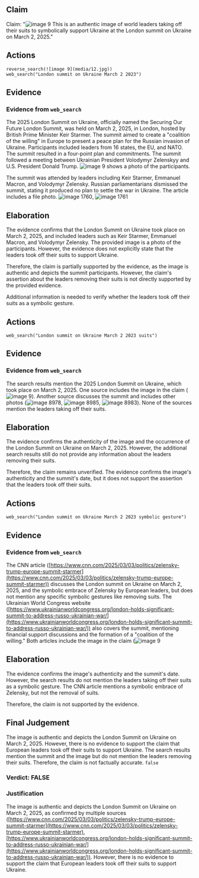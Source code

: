 ## Claim
Claim: "![image 9](media/12.jpg) This is an authentic image of world leaders taking off their suits to symbolically support Ukraine at the London summit on Ukraine on March 2, 2025."

## Actions
```
reverse_search(![image 9](media/12.jpg))
web_search("London summit on Ukraine March 2 2023")
```

## Evidence
### Evidence from `web_search`
The 2025 London Summit on Ukraine, officially named the Securing Our Future London Summit, was held on March 2, 2025, in London, hosted by British Prime Minister Keir Starmer. The summit aimed to create a "coalition of the willing" in Europe to present a peace plan for the Russian invasion of Ukraine. Participants included leaders from 16 states, the EU, and NATO. The summit resulted in a four-point plan and commitments. The summit followed a meeting between Ukrainian President Volodymyr Zelenskyy and U.S. President Donald Trump. ![image 9](media/12.jpg) shows a photo of the participants.

The summit was attended by leaders including Keir Starmer, Emmanuel Macron, and Volodymyr Zelensky. Russian parliamentarians dismissed the summit, stating it produced no plan to settle the war in Ukraine. The article includes a file photo. ![image 1760](media/2025-08-07_19-05-1754593501-202220.jpg), ![image 1761](media/2025-08-07_19-05-1754593510-965201.jpg)


## Elaboration
The evidence confirms that the London Summit on Ukraine took place on March 2, 2025, and included leaders such as Keir Starmer, Emmanuel Macron, and Volodymyr Zelensky. The provided image is a photo of the participants. However, the evidence does not explicitly state that the leaders took off their suits to support Ukraine.

Therefore, the claim is partially supported by the evidence, as the image is authentic and depicts the summit participants. However, the claim's assertion about the leaders removing their suits is not directly supported by the provided evidence.

Additional information is needed to verify whether the leaders took off their suits as a symbolic gesture.


## Actions
```
web_search("London summit on Ukraine March 2 2023 suits")
```

## Evidence
### Evidence from `web_search`
The search results mention the 2025 London Summit on Ukraine, which took place on March 2, 2025. One source includes the image in the claim (![image 9](media/12.jpg)). Another source discusses the summit and includes other photos (![image 8978](media/2025-08-30_21-40-1756590023-697928.jpg), ![image 8985](media/2025-08-30_21-40-1756590028-278204.jpg), ![image 8983](media/2025-08-30_21-40-1756590025-690051.jpg)). None of the sources mention the leaders taking off their suits.


## Elaboration
The evidence confirms the authenticity of the image and the occurrence of the London Summit on Ukraine on March 2, 2025. However, the additional search results still do not provide any information about the leaders removing their suits.

Therefore, the claim remains unverified. The evidence confirms the image's authenticity and the summit's date, but it does not support the assertion that the leaders took off their suits.


## Actions
```
web_search("London summit on Ukraine March 2 2023 symbolic gesture")
```

## Evidence
### Evidence from `web_search`
The CNN article ([https://www.cnn.com/2025/03/03/politics/zelensky-trump-europe-summit-starmer](https://www.cnn.com/2025/03/03/politics/zelensky-trump-europe-summit-starmer)) discusses the London summit on Ukraine on March 2, 2025, and the symbolic embrace of Zelensky by European leaders, but does not mention any specific symbolic gestures like removing suits. The Ukrainian World Congress website ([https://www.ukrainianworldcongress.org/london-holds-significant-summit-to-address-russo-ukrainian-war/](https://www.ukrainianworldcongress.org/london-holds-significant-summit-to-address-russo-ukrainian-war/)) also covers the summit, mentioning financial support discussions and the formation of a "coalition of the willing." Both articles include the image in the claim (![image 9](media/12.jpg)

## Elaboration
The evidence confirms the image's authenticity and the summit's date. However, the search results do not mention the leaders taking off their suits as a symbolic gesture. The CNN article mentions a symbolic embrace of Zelensky, but not the removal of suits.

Therefore, the claim is not supported by the evidence.


## Final Judgement
The image is authentic and depicts the London Summit on Ukraine on March 2, 2025. However, there is no evidence to support the claim that European leaders took off their suits to support Ukraine. The search results mention the summit and the image but do not mention the leaders removing their suits. Therefore, the claim is not factually accurate. `false`

### Verdict: FALSE

### Justification
The image is authentic and depicts the London Summit on Ukraine on March 2, 2025, as confirmed by multiple sources ([https://www.cnn.com/2025/03/03/politics/zelensky-trump-europe-summit-starmer](https://www.cnn.com/2025/03/03/politics/zelensky-trump-europe-summit-starmer), [https://www.ukrainianworldcongress.org/london-holds-significant-summit-to-address-russo-ukrainian-war/](https://www.ukrainianworldcongress.org/london-holds-significant-summit-to-address-russo-ukrainian-war/)). However, there is no evidence to support the claim that European leaders took off their suits to support Ukraine.
